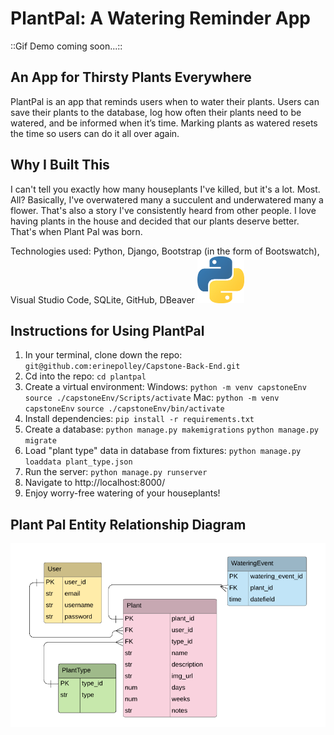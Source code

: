 # PlantPal: A Watering Reminder App

::Gif Demo coming soon...::

## An App for Thirsty Plants Everywhere

PlantPal is an app that reminds users when to water their plants. Users can save their plants to the database, log how often their plants need to be watered, and be informed when it’s time. Marking plants as watered resets the time so users can do it all over again.

## Why I Built This

I can't tell you exactly how many houseplants I've killed, but it's a lot. Most. All? Basically, I've overwatered many a succulent and underwatered many a flower. That's also a story I've consistently heard from other people. I love having plants in the house and decided that our plants deserve better. That's when Plant Pal was born.

Technologies used: Python, Django, Bootstrap (in the form of Bootswatch), Visual Studio Code, SQLite, GitHub, DBeaver
<img src="readme-images/Python.png" height="75" alt="Python" margin-right="10px"/>
<!-- ![Python](readme-images/Python.png) 
![Django](readme-images/Django.png)
![GitHub](readme-images/GitHub.png)
![SQLite](readme-images/SQLite.png)
![Bootstrap](readme-images/Bootstrap.png)
![VSCode](readme-images/VSCode.jpg)
![DBeaver](readme-images/DBeaver.png) -->

## Instructions for Using PlantPal

1. In your terminal, clone down the repo: 
`git@github.com:erinepolley/Capstone-Back-End.git`
2. Cd into the repo: `cd plantpal`
3. Create a virtual environment:
Windows:
`python -m venv capstoneEnv`
`source ./capstoneEnv/Scripts/activate`
Mac:
`python -m venv capstoneEnv`
`source ./capstoneEnv/bin/activate`
4. Install dependencies: `pip install -r requirements.txt`
5. Create a database:
`python manage.py makemigrations`
`python manage.py migrate`
6. Load "plant type" data in database from fixtures:
`python manage.py loaddata plant_type.json`
7. Run the server: `python manage.py runserver`
8. Navigate to http://localhost:8000/ 
9. Enjoy worry-free watering of your houseplants!


## Plant Pal Entity Relationship Diagram

![Back End Capstone ERD](ERD325.png)